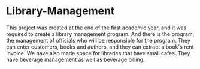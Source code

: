 # Library-Management
This project was created at the end of the first academic year, and it was required to create a library management program. And there is the program, the management of officials who will be responsible for the program. They can enter customers, books and authors, and they can extract a book's rent invoice. We have also made space for libraries that have small cafes. They have beverage management as well as beverage billing.
